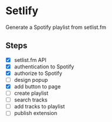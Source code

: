 # Setlify

Generate a Spotify playlist from setlist.fm


## Steps

- [x] setlist.fm API
- [x] authentication to Spotify
- [x] authorize to Spotify
- [ ] design popup
- [x] add button to page
- [ ] create playlist
- [ ] search tracks
- [ ] add tracks to playlist
- [ ] publish extension
